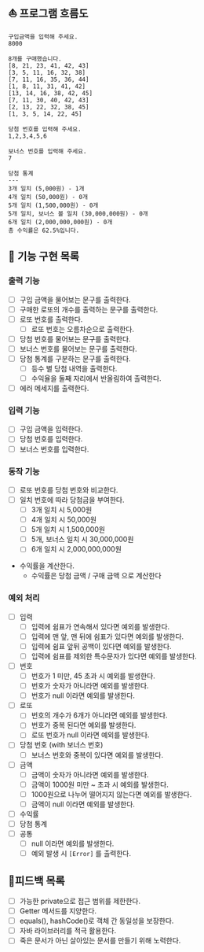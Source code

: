 ## ⛵️ 프로그램 흐름도 
```
구입금액을 입력해 주세요.
8000

8개를 구매했습니다.
[8, 21, 23, 41, 42, 43] 
[3, 5, 11, 16, 32, 38] 
[7, 11, 16, 35, 36, 44] 
[1, 8, 11, 31, 41, 42] 
[13, 14, 16, 38, 42, 45] 
[7, 11, 30, 40, 42, 43] 
[2, 13, 22, 32, 38, 45] 
[1, 3, 5, 14, 22, 45]

당첨 번호를 입력해 주세요.
1,2,3,4,5,6

보너스 번호를 입력해 주세요.
7

당첨 통계
---
3개 일치 (5,000원) - 1개
4개 일치 (50,000원) - 0개
5개 일치 (1,500,000원) - 0개
5개 일치, 보너스 볼 일치 (30,000,000원) - 0개
6개 일치 (2,000,000,000원) - 0개
총 수익률은 62.5%입니다.
```

## 🚀 기능 구현 목록
### 출력 기능
- [ ] 구입 금액을 물어보는 문구를 출력한다.
- [ ] 구매한 로또의 개수를 출력하는 문구를 출력한다.
- [ ] 로또 번호를 출력한다.
  - [ ] 로또 번호는 오름차순으로 출력한다.
- [ ] 당첨 번호를 물어보는 문구를 출력한다.
- [ ] 보너스 번호를 물어보는 문구를 출력한다.
- [ ] 당첨 통계를 구분하는 문구를 출력한다.
  - [ ] 등수 별 당첨 내역을 출력한다.
  - [ ] 수익율을 둘째 자리에서 반올림하여 출력한다.
- [ ] 에러 메세지를 출력한다.
### 입력 기능
- [ ] 구입 금액을 입력한다.
- [ ] 당첨 번호를 입력한다.
- [ ] 보너스 번호를 입력한다.
### 동작 기능
- [ ] 로또 번호를 당첨 번호와 비교한다.
- [ ] 일치 번호에 따라 당첨금을 부여한다.
  - [ ] 3개 일치 시 5,000원
  - [ ] 4개 일치 시 50,000원
  - [ ] 5개 일치 시 1,500,000원
  - [ ] 5개, 보너스 일치 시 30,000,000원
  - [ ] 6개 일치 시 2,000,000,000원 
- 수익률을 계산한다.
  - 수익률은 당첨 금액 / 구매 금액 으로 계산한다
### 예외 처리
- [ ] 입력
  - [ ] 입력에 쉼표가 연속해서 있다면 예외를 발생한다.
  - [ ] 입력에 맨 앞, 맨 뒤에 쉼표가 있다면 예외를 발생한다.
  - [ ] 입력에 쉼표 앞뒤 공백이 있다면 예외를 발생한다.
  - [ ] 입력에 쉼표를 제외한 특수문자가 있다면 예외를 발생한다.
- [ ] 번호 
  - [ ] 번호가 1 미만, 45 초과 시 예외를 발생한다.
  - [ ] 번호가 숫자가 아니라면 예외를 발생한다.
  - [ ] 번호가 null 이라면 예외를 발생한다.
- [ ] 로또
  - [ ] 번호의 개수가 6개가 아니라면 예외를 발생한다.
  - [ ] 번호가 중복 된다면 예외를 발생한다.
  - [ ] 로또 번호가 null 이라면 예외를 발생한다.
- [ ] 당첨 번호 (with 보너스 번호) 
  - [ ] 보너스 번호와 중복이 있다면 예외를 발생한다.
- [ ] 금액
  - [ ] 금액이 숫자가 아니라면 예외를 발생한다.
  - [ ] 금액이 1000원 미만 ~ 초과 시 예외를 발생한다.
  - [ ] 1000원으로 나누어 떨어지지 않는다면 예외를 발생한다.
  - [ ] 금액이 null 이라면 예외를 발생한다.
- [ ] 수익률
- [ ] 당첨 통계 
- [ ] 공통 
  - [ ] null 이라면 예외를 발생한다. 
  - [ ] 예외 발생 시 `[Error]` 를 출력한다.

## 🚨피드백 목록
- [ ] 가능한 private으로 접근 범위를 제한한다.
- [ ] Getter 메서드를 지양한다.
- [ ] equals(), hashCode()로 객체 간 동일성을 보장한다.
- [ ] 자바 라이브러리를 적극 활용한다.
- [ ] 죽은 문서가 아닌 살아있는 문서를 만들기 위해 노력한다. 